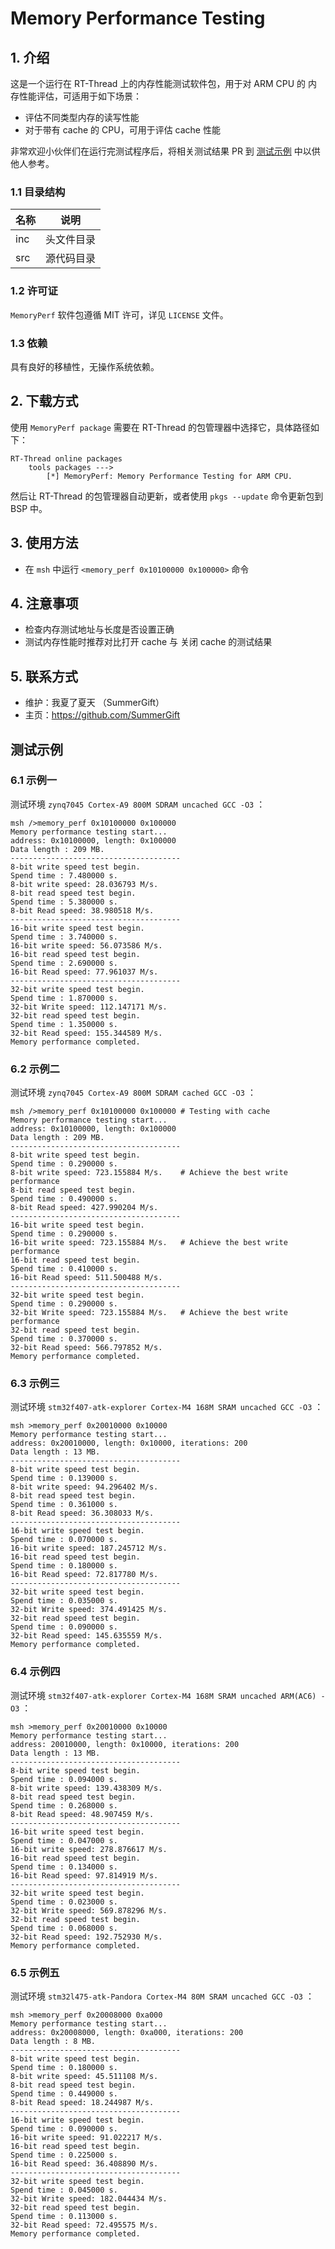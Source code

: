 # Memory Performance Testing

## 1. 介绍

这是一个运行在 RT-Thread 上的内存性能测试软件包，用于对 ARM CPU 的 内存性能评估，可适用于如下场景：

- 评估不同类型内存的读写性能
- 对于带有 cache 的 CPU，可用于评估 cache 性能

非常欢迎小伙伴们在运行完测试程序后，将相关测试结果 PR 到 [测试示例](#测试示例) 中以供他人参考。

### 1.1 目录结构

| 名称 | 说明 |
| ---- | ---- |
| inc  | 头文件目录 |
| src  | 源代码目录 |

### 1.2 许可证

`MemoryPerf` 软件包遵循 MIT 许可，详见 `LICENSE` 文件。

### 1.3 依赖

具有良好的移植性，无操作系统依赖。

## 2. 下载方式

使用 `MemoryPerf package` 需要在 RT-Thread 的包管理器中选择它，具体路径如下：

```
RT-Thread online packages
    tools packages --->
        [*] MemoryPerf: Memory Performance Testing for ARM CPU.
```

然后让 RT-Thread 的包管理器自动更新，或者使用 `pkgs --update` 命令更新包到 BSP 中。

## 3. 使用方法

- 在 `msh` 中运行  `<memory_perf 0x10100000 0x100000>` 命令

## 4. 注意事项

- 检查内存测试地址与长度是否设置正确
- 测试内存性能时推荐对比打开 cache 与 关闭 cache 的测试结果

## 5. 联系方式

* 维护：我夏了夏天 （SummerGift）
* 主页：https://github.com/SummerGift

## 测试示例

### 6.1 示例一

测试环境 `zynq7045 Cortex-A9 800M SDRAM uncached GCC -O3` ：

```shell
msh />memory_perf 0x10100000 0x100000
Memory performance testing start...
address: 0x10100000, length: 0x100000
Data length : 209 MB.
--------------------------------------
8-bit write speed test begin.
Spend time : 7.480000 s.
8-bit write speed: 28.036793 M/s.
8-bit read speed test begin.
Spend time : 5.380000 s.
8-bit Read speed: 38.980518 M/s.
--------------------------------------
16-bit write speed test begin.
Spend time : 3.740000 s.
16-bit write speed: 56.073586 M/s.
16-bit read speed test begin.
Spend time : 2.690000 s.
16-bit Read speed: 77.961037 M/s.
--------------------------------------
32-bit write speed test begin.
Spend time : 1.870000 s.
32-bit Write speed: 112.147171 M/s.
32-bit read speed test begin.
Spend time : 1.350000 s.
32-bit Read speed: 155.344589 M/s.
Memory performance completed.
```

### 6.2 示例二

测试环境  `zynq7045 Cortex-A9 800M SDRAM cached GCC -O3` ：

```shell
msh />memory_perf 0x10100000 0x100000 # Testing with cache
Memory performance testing start...
address: 0x10100000, length: 0x100000
Data length : 209 MB.
--------------------------------------
8-bit write speed test begin.
Spend time : 0.290000 s.
8-bit write speed: 723.155884 M/s.    # Achieve the best write performance
8-bit read speed test begin.
Spend time : 0.490000 s.
8-bit Read speed: 427.990204 M/s.
--------------------------------------
16-bit write speed test begin.
Spend time : 0.290000 s.
16-bit write speed: 723.155884 M/s.   # Achieve the best write performance
16-bit read speed test begin.
Spend time : 0.410000 s.
16-bit Read speed: 511.500488 M/s.
--------------------------------------
32-bit write speed test begin.
Spend time : 0.290000 s.
32-bit Write speed: 723.155884 M/s.   # Achieve the best write performance
32-bit read speed test begin.
Spend time : 0.370000 s.
32-bit Read speed: 566.797852 M/s.
Memory performance completed.
```

### 6.3 示例三

测试环境  `stm32f407-atk-explorer Cortex-M4 168M SRAM uncached GCC -O3` ：

```shell
msh >memory_perf 0x20010000 0x10000
Memory performance testing start...
address: 0x20010000, length: 0x10000, iterations: 200
Data length : 13 MB.
--------------------------------------
8-bit write speed test begin.
Spend time : 0.139000 s.
8-bit write speed: 94.296402 M/s.
8-bit read speed test begin.
Spend time : 0.361000 s.
8-bit Read speed: 36.308033 M/s.
--------------------------------------
16-bit write speed test begin.
Spend time : 0.070000 s.
16-bit write speed: 187.245712 M/s.
16-bit read speed test begin.
Spend time : 0.180000 s.
16-bit Read speed: 72.817780 M/s.
--------------------------------------
32-bit write speed test begin.
Spend time : 0.035000 s.
32-bit Write speed: 374.491425 M/s.
32-bit read speed test begin.
Spend time : 0.090000 s.
32-bit Read speed: 145.635559 M/s.
Memory performance completed.
```

### 6.4 示例四

测试环境  `stm32f407-atk-explorer Cortex-M4 168M SRAM uncached ARM(AC6) -O3` ：

```shell
msh >memory_perf 0x20010000 0x10000
Memory performance testing start...
address: 20010000, length: 0x10000, iterations: 200
Data length : 13 MB.
--------------------------------------
8-bit write speed test begin.
Spend time : 0.094000 s.
8-bit write speed: 139.438309 M/s.
8-bit read speed test begin.
Spend time : 0.268000 s.
8-bit Read speed: 48.907459 M/s.
--------------------------------------
16-bit write speed test begin.
Spend time : 0.047000 s.
16-bit write speed: 278.876617 M/s.
16-bit read speed test begin.
Spend time : 0.134000 s.
16-bit Read speed: 97.814919 M/s.
--------------------------------------
32-bit write speed test begin.
Spend time : 0.023000 s.
32-bit Write speed: 569.878296 M/s.
32-bit read speed test begin.
Spend time : 0.068000 s.
32-bit Read speed: 192.752930 M/s.
Memory performance completed.
```

### 6.5 示例五

测试环境  `stm32l475-atk-Pandora Cortex-M4 80M SRAM uncached GCC -O3` ：

```shell
msh >memory_perf 0x20008000 0xa000
Memory performance testing start...
address: 0x20008000, length: 0xa000, iterations: 200
Data length : 8 MB.
--------------------------------------
8-bit write speed test begin.
Spend time : 0.180000 s.
8-bit write speed: 45.511108 M/s.
8-bit read speed test begin.
Spend time : 0.449000 s.
8-bit Read speed: 18.244987 M/s.
--------------------------------------
16-bit write speed test begin.
Spend time : 0.090000 s.
16-bit write speed: 91.022217 M/s.
16-bit read speed test begin.
Spend time : 0.225000 s.
16-bit Read speed: 36.408890 M/s.
--------------------------------------
32-bit write speed test begin.
Spend time : 0.045000 s.
32-bit Write speed: 182.044434 M/s.
32-bit read speed test begin.
Spend time : 0.113000 s.
32-bit Read speed: 72.495575 M/s.
Memory performance completed.
```

